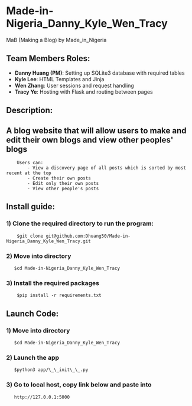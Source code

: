 # Made-in-Nigeria_Danny_Kyle_Wen_Tracy

MaB (Making a Blog) by Made_in_Nigeria

## Team Members Roles:
- **Danny Huang (PM)**: Setting up SQLite3 database with required tables
- **Kyle Lee**: HTML Templates and Jinja
- **Wen Zhang**: User sessions and request handling
- **Tracy Ye**: Hosting with Flask and routing between pages
## Description:

## A blog website that will allow users to make and edit their own blogs and view other peoples' blogs

```
    Users can:
        - View a discovery page of all posts which is sorted by most recent at the top
        - Create their own posts
        - Edit only their own posts
        - View other people's posts
```

## Install guide:
### 1) Clone the required directory to run the program:
```  
    $git clone git@github.com:Dhuang50/Made-in-Nigeria_Danny_Kyle_Wen_Tracy.git
```
### 2) Move into directory
```
   $cd Made-in-Nigeria_Danny_Kyle_Wen_Tracy
```
### 3) Install the required packages
```
    $pip install -r requirements.txt
```
## Launch Code:
### 1) Move into directory
```
   $cd Made-in-Nigeria_Danny_Kyle_Wen_Tracy
```
### 2) Launch the app
```   
   $python3 app/\_\_init\_\_.py
```
### 3) Go to local host, copy link below and paste into 
```
   http://127.0.0.1:5000
```
